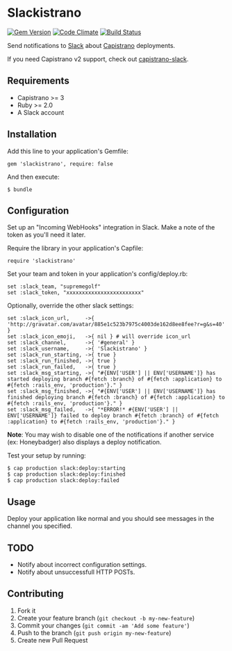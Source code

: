 # Slackistrano

[![Gem Version](https://badge.fury.io/rb/slackistrano.png)](http://badge.fury.io/rb/slackistrano)
[![Code Climate](https://codeclimate.com/github/supremegolf/slackistrano.png)](https://codeclimate.com/github/supremegolf/slackistrano)
[![Build Status](https://travis-ci.org/supremegolf/slackistrano.png?branch=master)](https://travis-ci.org/supremegolf/slackistrano)

Send notifications to [Slack](https://slack.com) about [Capistrano](http://www.capistranorb.com) deployments.

If you need Capistrano v2 support, check out [capistrano-slack](https://github.com/j-mcnally/capistrano-slack).

## Requirements

- Capistrano >= 3
- Ruby >= 2.0
- A Slack account

## Installation

Add this line to your application's Gemfile:

    gem 'slackistrano', require: false

And then execute:

    $ bundle

## Configuration

Set up an "Incoming WebHooks" integration in Slack.  Make a note 
of the token as you'll need it later.

Require the library in your application's Capfile:

    require 'slackistrano'

Set your team and token in your application's config/deploy.rb:

    set :slack_team, "supremegolf"
    set :slack_token, "xxxxxxxxxxxxxxxxxxxxxxxx"

Optionally, override the other slack settings:

    set :slack_icon_url,     ->{ 'http://gravatar.com/avatar/885e1c523b7975c4003de162d8ee8fee?r=g&s=40' }
    set :slack_icon_emoji,   ->{ nil } # will override icon_url
    set :slack_channel,      ->{ '#general' }
    set :slack_username,     ->{ 'Slackistrano' }
    set :slack_run_starting, ->{ true }
    set :slack_run_finished, ->{ true }
    set :slack_run_failed,   ->{ true }
    set :slack_msg_starting, ->{ "#{ENV['USER'] || ENV['USERNAME']} has started deploying branch #{fetch :branch} of #{fetch :application} to #{fetch :rails_env, 'production'}." }
    set :slack_msg_finished, ->{ "#{ENV['USER'] || ENV['USERNAME']} has finished deploying branch #{fetch :branch} of #{fetch :application} to #{fetch :rails_env, 'production'}." }
    set :slack_msg_failed,   ->{ "*ERROR!* #{ENV['USER'] || ENV['USERNAME']} failed to deploy branch #{fetch :branch} of #{fetch :application} to #{fetch :rails_env, 'production'}." }

**Note**: You may wish to disable one of the notifications if another service (ex:
Honeybadger) also displays a deploy notification.

Test your setup by running:

    $ cap production slack:deploy:starting
    $ cap production slack:deploy:finished
    $ cap production slack:deploy:failed

## Usage

Deploy your application like normal and you should see messages in the channel
you specified.

## TODO

- Notify about incorrect configuration settings.
- Notify about unsuccessfull HTTP POSTs.

## Contributing

1. Fork it
2. Create your feature branch (`git checkout -b my-new-feature`)
3. Commit your changes (`git commit -am 'Add some feature'`)
4. Push to the branch (`git push origin my-new-feature`)
5. Create new Pull Request
